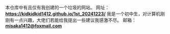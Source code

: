 本仓库中有且仅有我创建的一个垃圾的网站。
网址：**https://kidkidkid1412.github.io/1st_20241223/**
我是一个初中生，对计算机刚刚有一点兴趣，大佬们若能给我提出一些建议我感激不尽。
邮箱：**misaka1412@foxmail.com**
